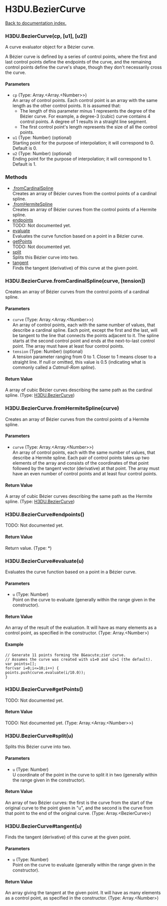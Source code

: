 # H3DU.BezierCurve

[Back to documentation index.](index.md)

 <a name='H3DU.BezierCurve'></a>
### H3DU.BezierCurve(cp, [u1], [u2])

A curve evaluator object for a B&eacute;zier curve.

A B&eacute;zier curve is defined by a series of control points, where
the first and last control points define the endpoints of the curve, and
the remaining control points define the curve's shape, though they don't
necessarily cross the curve.

#### Parameters

* `cp` (Type: Array.&lt;Array.&lt;Number>>)<br>
    An array of control points. Each control point is an array with the same length as the other control points. It is assumed that:<ul> <li>The length of this parameter minus 1 represents the degree of the B&eacute;zier curve. For example, a degree-3 (cubic) curve contains 4 control points. A degree of 1 results in a straight line segment. <li>The first control point's length represents the size of all the control points. </ul>
* `u1` (Type: Number) (optional)<br>
    Starting point for the purpose of interpolation; it will correspond to 0. Default is 0.
* `u2` (Type: Number) (optional)<br>
    Ending point for the purpose of interpolation; it will correspond to 1. Default is 1.

### Methods

* [.fromCardinalSpline](#H3DU.BezierCurve.fromCardinalSpline)<br>Creates an array of B&eacute;zier curves from the control points of a cardinal spline.
* [.fromHermiteSpline](#H3DU.BezierCurve.fromHermiteSpline)<br>Creates an array of B&eacute;zier curves from the control points of a Hermite spline.
* [endpoints](#H3DU.BezierCurve_H3DU.BezierCurve_endpoints)<br>TODO: Not documented yet.
* [evaluate](#H3DU.BezierCurve_H3DU.BezierCurve_evaluate)<br>Evaluates the curve function based on a point
in a B&eacute;zier curve.
* [getPoints](#H3DU.BezierCurve_H3DU.BezierCurve_getPoints)<br>TODO: Not documented yet.
* [split](#H3DU.BezierCurve_H3DU.BezierCurve_split)<br>Splits this B&eacute;zier curve into two.
* [tangent](#H3DU.BezierCurve_H3DU.BezierCurve_tangent)<br>Finds the tangent (derivative) of
this curve at the given point.

 <a name='H3DU.BezierCurve.fromCardinalSpline'></a>
### H3DU.BezierCurve.fromCardinalSpline(curve, [tension])

Creates an array of B&eacute;zier curves from the control points of a cardinal spline.

#### Parameters

* `curve` (Type: Array.&lt;Array.&lt;Number>>)<br>
    An array of control points, each with the same number of values, that describe a cardinal spline. Each point, except the first and the last, will be tangent to the line that connects the points adjacent to it. The spline starts at the second control point and ends at the next-to-last control point. The array must have at least four control points.
* `tension` (Type: Number) (optional)<br>
    A tension parameter ranging from 0 to 1. Closer to 1 means closer to a straight line. If null or omitted, this value is 0.5 (indicating what is commonly called a <i>Catmull-Rom spline</i>).

#### Return Value

A array of cubic B&eacute;zier curves describing the
same path as the cardinal spline. (Type: <a href="H3DU.BezierCurve.md">H3DU.BezierCurve</a>)

 <a name='H3DU.BezierCurve.fromHermiteSpline'></a>
### H3DU.BezierCurve.fromHermiteSpline(curve)

Creates an array of B&eacute;zier curves from the control points of a Hermite spline.

#### Parameters

* `curve` (Type: Array.&lt;Array.&lt;Number>>)<br>
    An array of control points, each with the same number of values, that describe a Hermite spline. Each pair of control points takes up two elements of the array and consists of the coordinates of that point followed by the tangent vector (derivative) at that point. The array must have an even number of control points and at least four control points.

#### Return Value

A array of cubic B&eacute;zier curves describing the
same path as the Hermite spline. (Type: <a href="H3DU.BezierCurve.md">H3DU.BezierCurve</a>)

 <a name='H3DU.BezierCurve_H3DU.BezierCurve_endpoints'></a>
### H3DU.BezierCurve#endpoints()

TODO: Not documented yet.

#### Return Value

Return value. (Type: *)

 <a name='H3DU.BezierCurve_H3DU.BezierCurve_evaluate'></a>
### H3DU.BezierCurve#evaluate(u)

Evaluates the curve function based on a point
in a B&eacute;zier curve.

#### Parameters

* `u` (Type: Number)<br>
    Point on the curve to evaluate (generally within the range given in the constructor).

#### Return Value

An array of the result of
the evaluation. It will have as many elements as a control point, as specified in the constructor. (Type: Array.&lt;Number>)

#### Example

    // Generate 11 points forming the B&eacute;zier curve.
    // Assumes the curve was created with u1=0 and u2=1 (the default).
    var points=[];
    for(var i=0;i<=10;i++) {
    points.push(curve.evaluate(i/10.0));
    }

 <a name='H3DU.BezierCurve_H3DU.BezierCurve_getPoints'></a>
### H3DU.BezierCurve#getPoints()

TODO: Not documented yet.

#### Return Value

TODO: Not documented yet. (Type: Array.&lt;Array.&lt;Number>>)

 <a name='H3DU.BezierCurve_H3DU.BezierCurve_split'></a>
### H3DU.BezierCurve#split(u)

Splits this B&eacute;zier curve into two.

#### Parameters

* `u` (Type: Number)<br>
    U coordinate of the point in the curve to split it in two (generally within the range given in the constructor).

#### Return Value

An array of two B&eacute;zier curves: the
first is the curve from the start of the original curve to the point given in "u", and the second
is the curve from that point to the end of the original curve. (Type: Array.&lt;BezierCurve>)

 <a name='H3DU.BezierCurve_H3DU.BezierCurve_tangent'></a>
### H3DU.BezierCurve#tangent(u)

Finds the tangent (derivative) of
this curve at the given point.

#### Parameters

* `u` (Type: Number)<br>
    Point on the curve to evaluate (generally within the range given in the constructor).

#### Return Value

An array giving the tangent at the given point.
It will have as many elements as a control point, as specified in the constructor. (Type: Array.&lt;Number>)

